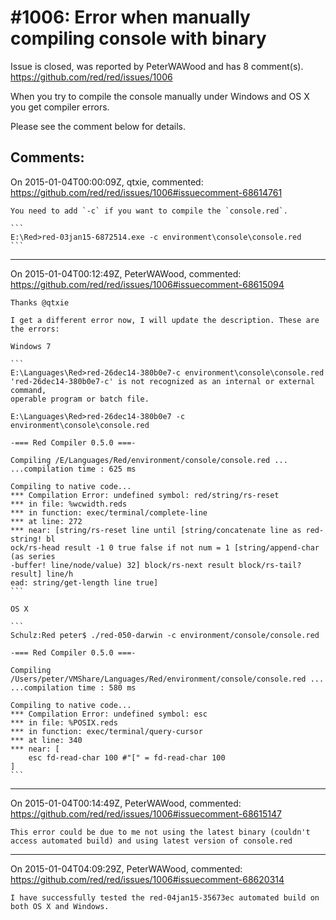 
#1006: Error when manually compiling console with binary
================================================================================
Issue is closed, was reported by PeterWAWood and has 8 comment(s).
<https://github.com/red/red/issues/1006>

When you try to compile the console manually under Windows and OS X you get compiler errors. 

Please see the comment below for details.



Comments:
--------------------------------------------------------------------------------

On 2015-01-04T00:00:09Z, qtxie, commented:
<https://github.com/red/red/issues/1006#issuecomment-68614761>

    You need to add `-c` if you want to compile the `console.red`.
    
    ```
    E:\Red>red-03jan15-6872514.exe -c environment\console\console.red
    ```

--------------------------------------------------------------------------------

On 2015-01-04T00:12:49Z, PeterWAWood, commented:
<https://github.com/red/red/issues/1006#issuecomment-68615094>

    Thanks @qtxie 
    
    I get a different error now, I will update the description. These are the errors:
    
    Windows 7
    
    ```
    E:\Languages\Red>red-26dec14-380b0e7-c environment\console\console.red
    'red-26dec14-380b0e7-c' is not recognized as an internal or external command,
    operable program or batch file.
    
    E:\Languages\Red>red-26dec14-380b0e7 -c environment\console\console.red
    
    -=== Red Compiler 0.5.0 ===-
    
    Compiling /E/Languages/Red/environment/console/console.red ...
    ...compilation time : 625 ms
    
    Compiling to native code...
    *** Compilation Error: undefined symbol: red/string/rs-reset
    *** in file: %wcwidth.reds
    *** in function: exec/terminal/complete-line
    *** at line: 272
    *** near: [string/rs-reset line until [string/concatenate line as red-string! bl
    ock/rs-head result -1 0 true false if not num = 1 [string/append-char (as series
    -buffer! line/node/value) 32] block/rs-next result block/rs-tail? result] line/h
    ead: string/get-length line true]
    ```
    
    OS X 
    
    ```
    Schulz:Red peter$ ./red-050-darwin -c environment/console/console.red
    
    -=== Red Compiler 0.5.0 ===- 
    
    Compiling /Users/peter/VMShare/Languages/Red/environment/console/console.red ...
    ...compilation time : 580 ms
    
    Compiling to native code...
    *** Compilation Error: undefined symbol: esc 
    *** in file: %POSIX.reds 
    *** in function: exec/terminal/query-cursor
    *** at line: 340 
    *** near: [
        esc fd-read-char 100 #"[" = fd-read-char 100
    ]
    ```

--------------------------------------------------------------------------------

On 2015-01-04T00:14:49Z, PeterWAWood, commented:
<https://github.com/red/red/issues/1006#issuecomment-68615147>

    This error could be due to me not using the latest binary (couldn't access automated build) and using latest version of console.red

--------------------------------------------------------------------------------

On 2015-01-04T04:09:29Z, PeterWAWood, commented:
<https://github.com/red/red/issues/1006#issuecomment-68620314>

    I have successfully tested the red-04jan15-35673ec automated build on both OS X and Windows.

